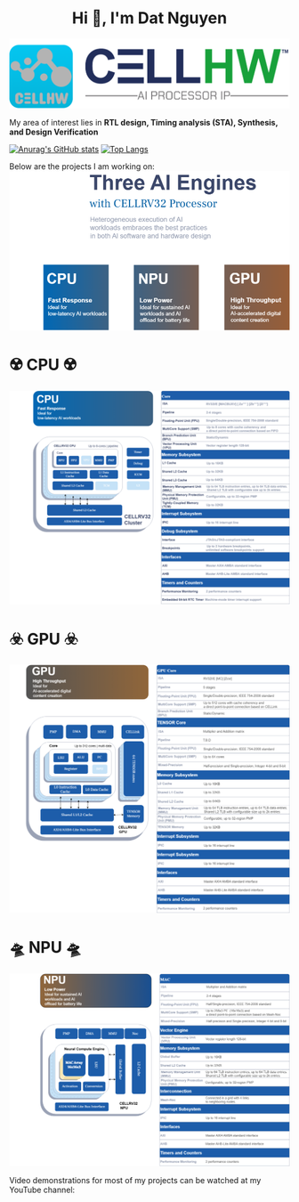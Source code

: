 <h1 align="center">Hi 👋, I'm Dat Nguyen</h1>
<p align="center" > <img src="https://github.com/DatNguyen97-VN/DatNguyen97-VN/blob/main/doc/cell-slogan.png" alt="Processor">
</p>

My area of interest lies in **RTL design, Timing analysis (STA), Synthesis, and Design Verification**  

[![Anurag's GitHub stats](https://github-readme-stats.vercel.app/api?username=DatNguyen97-VN&show_icons=true&theme=dracula)](https://github.com/anuraghazra/github-readme-stats)  [![Top Langs](https://github-readme-stats.vercel.app/api/top-langs/?username=DatNguyen97-VN&layout=compact&theme=buefy)](https://github.com/anuraghazra/github-readme-stats)

Below are the projects I am working on:  
![three ai engines](https://github.com/DatNguyen97-VN/DatNguyen97-VN/blob/main/doc/title.png)  
# :radioactive: CPU :radioactive:
![cpu](https://github.com/DatNguyen97-VN/DatNguyen97-VN/blob/main/doc/cpu.png)  
# :biohazard: GPU :biohazard:
![gpu](https://github.com/DatNguyen97-VN/DatNguyen97-VN/blob/main/doc/gpu.png)  
# :flying_saucer: NPU :flying_saucer:
![npu](https://github.com/DatNguyen97-VN/DatNguyen97-VN/blob/main/doc/npu.png)  

Video demonstrations for most of my projects can be watched at my YouTube channel:

